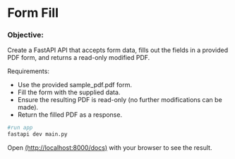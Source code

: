 # Form Fill

### Objective:
Create a FastAPI API that accepts form data, fills out the fields in a provided PDF form, and returns a read-only modified PDF.

Requirements:
- Use the provided sample_pdf.pdf form.
- Fill the form with the supplied data.
- Ensure the resulting PDF is read-only (no further modifications can be made).
- Return the filled PDF as a response.



```sh
#run app
fastapi dev main.py  
```

Open [(http://localhost:8000/docs)](http://localhost:8000/docs) with your browser to see the result.